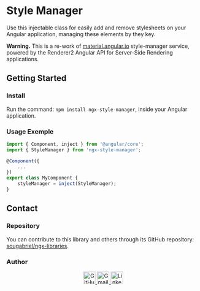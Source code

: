 # Style Manager 

Use this injectable class for easily add and remove stylesheets on your Angular application, managing these elements by they key.

**Warning.** This is a re-work of [material.angular.io](https://github.com/angular/material.angular.io) style-manager service, powered by the Renderer2 Angular API for Server-Side Rendering applications. 

## Getting Started

### Install

Run the command: `npm install ngx-style-manager`, inside your Angular application.

### Usage Exemple

```typescript
import { Component, inject } from '@angular/core';
import { StyleManager } from 'ngx-style-manager';

@Component({
    ...
})
export class MyComponent {
    styleManager = inject(StyleManager);
}
```

## Contact

### Repository

You can contribute to this library and others through its GitHub repository: [sougabriel/ngx-libraries](https://github.com/sougabriel/ngx-libraries).

### Author

<div align="center">
    <a href="https://github.com/sougabriel">
        <img src="https://skillicons.dev/icons?i=github" height="32px" alt="GitHub Logo" />
    </a>
    <a href="mailto:gabriel.dsouzapro@gmail.com">
        <img src="https://skillicons.dev/icons?i=gmail" height="32px" alt="Gmail Logo" />
    </a>
    <a href="https://www.linkedin.com/in/sougabriels/">
        <img src="https://skillicons.dev/icons?i=linkedin" height="32px" alt="LinkedIn Logo" />
    <a>
</div>
